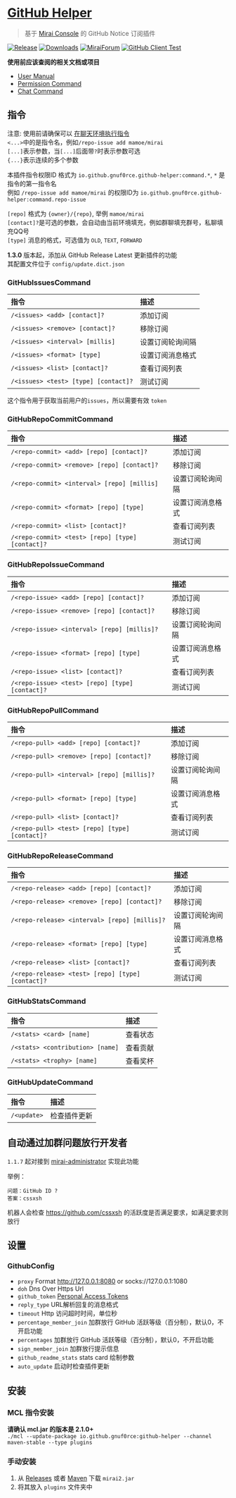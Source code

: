 # [GitHub Helper](https://github.com/gnuf0rce/github-helper)

> 基于 [Mirai Console](https://github.com/mamoe/mirai-console) 的 GitHub Notice 订阅插件

[![Release](https://img.shields.io/github/v/release/gnuf0rce/github-helper)](https://github.com/gnuf0rce/github-helper/releases)
[![Downloads](https://img.shields.io/github/downloads/gnuf0rce/github-helper/total)](https://repo1.maven.org/maven2/io/github/gnuf0rce/mirai-content-censor/)
[![MiraiForum](https://img.shields.io/badge/post-on%20MiraiForum-yellow)](https://mirai.mamoe.net/topic/554)
[![GitHub Client Test](https://github.com/gnuf0rce/github-helper/actions/workflows/test.yml/badge.svg)](https://github.com/gnuf0rce/github-helper/actions/workflows/test.yml)

**使用前应该查阅的相关文档或项目**

* [User Manual](https://github.com/mamoe/mirai/blob/dev/docs/UserManual.md)
* [Permission Command](https://github.com/mamoe/mirai/blob/dev/mirai-console/docs/BuiltInCommands.md#permissioncommand)
* [Chat Command](https://github.com/project-mirai/chat-command)

## 指令

注意: 使用前请确保可以 [在聊天环境执行指令](https://github.com/project-mirai/chat-command)   
`<...>`中的是指令名，例如`/repo-issue add mamoe/mirai`  
`[...]`表示参数，当`[...]`后面带`?`时表示参数可选  
`{...}`表示连续的多个参数

本插件指令权限ID 格式为 `io.github.gnuf0rce.github-helper:command.*`, `*` 是指令的第一指令名  
例如 `/repo-issue add mamoe/mirai` 的权限ID为 `io.github.gnuf0rce.github-helper:command.repo-issue`

`[repo]` 格式为 `{owner}/{repo}`, 举例 `mamoe/mirai`  
`[contact]?`是可选的参数，会自动由当前环境填充，例如群聊填充群号，私聊填充QQ号  
`[type]` 消息的格式，可选值为 `OLD`, `TEXT`, `FORWARD`

**1.3.0** 版本起，添加从 GitHub Release Latest 更新插件的功能  
其配置文件位于 `config/update.dict.json`

### GitHubIssuesCommand

| 指令                                   | 描述       |
|:-------------------------------------|:---------|
| `/<issues> <add> [contact]?`         | 添加订阅     |
| `/<issues> <remove> [contact]?`      | 移除订阅     |
| `/<issues> <interval> [millis]`      | 设置订阅轮询间隔 |
| `/<issues> <format> [type]`          | 设置订阅消息格式 |
| `/<issues> <list> [contact]?`        | 查看订阅列表   |
| `/<issues> <test> [type] [contact]?` | 测试订阅     |

这个指令用于获取当前用户的`issues`，所以需要有效 `token`

### GitHubRepoCommitCommand

| 指令                                               | 描述       |
|:-------------------------------------------------|:---------|
| `/<repo-commit> <add> [repo] [contact]?`         | 添加订阅     |
| `/<repo-commit> <remove> [repo] [contact]?`      | 移除订阅     |
| `/<repo-commit> <interval> [repo] [millis]`      | 设置订阅轮询间隔 |
| `/<repo-commit> <format> [repo] [type]`          | 设置订阅消息格式 |
| `/<repo-commit> <list> [contact]?`               | 查看订阅列表   |
| `/<repo-commit> <test> [repo] [type] [contact]?` | 测试订阅     |

### GitHubRepoIssueCommand

| 指令                                              | 描述       |
|:------------------------------------------------|:---------|
| `/<repo-issue> <add> [repo] [contact]?`         | 添加订阅     |
| `/<repo-issue> <remove> [repo] [contact]?`      | 移除订阅     |
| `/<repo-issue> <interval> [repo] [millis]?`     | 设置订阅轮询间隔 |
| `/<repo-issue> <format> [repo] [type]`          | 设置订阅消息格式 |
| `/<repo-issue> <list> [contact]?`               | 查看订阅列表   |
| `/<repo-issue> <test> [repo] [type] [contact]?` | 测试订阅     |

### GitHubRepoPullCommand

| 指令                                             | 描述       |
|:-----------------------------------------------|:---------|
| `/<repo-pull> <add> [repo] [contact]?`         | 添加订阅     |
| `/<repo-pull> <remove> [repo] [contact]?`      | 移除订阅     |
| `/<repo-pull> <interval> [repo] [millis]?`     | 设置订阅轮询间隔 |
| `/<repo-pull> <format> [repo] [type]`          | 设置订阅消息格式 |
| `/<repo-pull> <list> [contact]?`               | 查看订阅列表   |
| `/<repo-pull> <test> [repo] [type] [contact]?` | 测试订阅     |

### GitHubRepoReleaseCommand

| 指令                                                | 描述       |
|:--------------------------------------------------|:---------|
| `/<repo-release> <add> [repo] [contact]?`         | 添加订阅     |
| `/<repo-release> <remove> [repo] [contact]?`      | 移除订阅     |
| `/<repo-release> <interval> [repo] [millis]?`     | 设置订阅轮询间隔 |
| `/<repo-release> <format> [repo] [type]`          | 设置订阅消息格式 |
| `/<repo-release> <list> [contact]?`               | 查看订阅列表   |
| `/<repo-release> <test> [repo] [type] [contact]?` | 测试订阅     |

### GitHubStatsCommand

| 指令                               | 描述   |
|:---------------------------------|:-----|
| `/<stats> <card> [name]`         | 查看状态 |
| `/<stats> <contribution> [name]` | 查看贡献 |
| `/<stats> <trophy> [name]`       | 查看奖杯 |

### GitHubUpdateCommand

| 指令          | 描述     |
|:------------|:-------|
| `/<update>` | 检查插件更新 |

## 自动通过加群问题放行开发者

`1.1.7` 起对接到 [mirai-administrator](https://github.com/cssxsh/mirai-administrator) 实现此功能

举例：

```text
问题：GitHub ID ?
答案：cssxsh
```

机器人会检查 <https://github.com/cssxsh> 的活跃度是否满足要求，如满足要求则放行

## 设置

### GithubConfig

*   `proxy` Format http://127.0.0.1:8080 or socks://127.0.0.1:1080
*   `doh` Dns Over Https Url
*   `github_token` [Personal Access Tokens](https://github.com/settings/tokens)
*   `reply_type` URL解析回复的消息格式
*   `timeout` Http 访问超时时间，单位秒
*   `percentage_member_join` 加群放行 GitHub 活跃等级（百分制），默认0，不开启功能
*   `percentages` 加群放行 GitHub 活跃等级（百分制），默认0，不开启功能
*   `sign_member_join` 加群放行提示信息
*   `github_readme_stats` stats card 绘制参数
*   `auto_update` 启动时检查插件更新

## 安装

### MCL 指令安装

**请确认 mcl.jar 的版本是 2.1.0+**  
`./mcl --update-package io.github.gnuf0rce:github-helper --channel maven-stable --type plugins`

### 手动安装

1.  从 [Releases](https://github.com/gnuf0rce/github-helper/releases) 或者 [Maven](https://repo1.maven.org/maven2/io/github/gnuf0rce/mirai-content-censor/) 下载 `mirai2.jar`
2.  将其放入 `plugins` 文件夹中